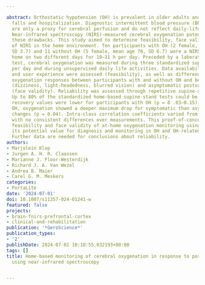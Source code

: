 ---
abstract: Orthostatic hypotension (OH) is prevalent in older adults and can cause
  falls and hospitalization. Diagnostic intermittent blood pressure (BP) measurements
  are only a proxy for cerebral perfusion and do not reflect daily-life BP fluctuations.
  Near-infrared spectroscopy (NIRS)-measured cerebral oxygenation potentially overcomes
  these drawbacks. This study aimed to determine feasibility, face validity, and reliability
  of NIRS in the home environment. Ten participants with OH (2 female, mean age 77,
  SD 3.7) and 11 without OH (5 female, mean age 78, SD 6.7) wore a NIRS sensor at
  home on two different days for 10–11 h per day. Preceded by a laboratory-situated
  test, cerebral oxygenation was measured during three standardized supine-stand tests
  per day and during unsupervised daily life activities. Data availability, quality,
  and user experience were assessed (feasibility), as well as differences in posture-related
  oxygenation responses between participants with and without OH and between symptomatic
  (dizziness, light-headedness, blurred vision) and asymptomatic postural changes
  (face validity). Reliability was assessed through repetitive supine-stand tests.
  Up to 80% of the standardized home-based supine-stand tests could be analyzed. Oxygenation
  recovery values were lower for participants with OH (p = 0 .03–0.15); in those with
  OH, oxygenation showed a deeper maximum drop for symptomatic than asymptomatic postural
  changes (p = 0.04). Intra-class correlation coefficients varied from 0.07 to 0.40,
  with no consistent differences over measurements. This proof-of-concept study shows
  feasibility and face validity of at-home oxygenation monitoring using NIRS, confirming
  its potential value for diagnosis and monitoring in OH and OH-related symptoms.
  Further data are needed for conclusions about reliability.
authors:
- Marjolein Klop
- Jurgen A. H. R. Claassen
- Marianne J. Floor-Westerdijk
- Richard J. A. Van Wezel
- Andrea B. Maier
- Carel G. M. Meskers
categories:
- PortaLite
date: '2024-07-01'
doi: 10.1007/s11357-024-01241-w
featured: false
projects:
- brain-fnirs-prefrontal-cortex
- clinical-and-rehabilitation
publication: '*GeroScience*'
publication_types:
- '2'
publishDate: 2024-07-01 10:18:55.032193+00:00
tags: []
title: Home-based monitoring of cerebral oxygenation in response to postural changes
  using near-infrared spectroscopy

---
